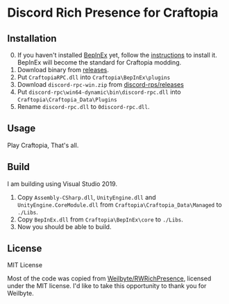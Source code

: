 # Discord Rich Presence for Craftopia

## Installation

0. If you haven't installed [BepInEx](https://bepinex.github.io/bepinex_docs/master/index.html) yet, follow the [instructions](https://bepinex.github.io/bepinex_docs/master/articles/user_guide/installation/index.html) to install it. BepInEx will become the standard for Craftopia modding.
1. Download binary from [releases](https://github.com/eai04191/craftopia-rpc/releases).
2. Put `CraftopiaRPC.dll` into `Craftopia\BepInEx\plugins`
3. Download `discord-rpc-win.zip` from [discord-rps/releases](https://github.com/discord/discord-rpc/releases)
4. Put `discord-rpc\win64-dynamic\bin\discord-rpc.dll` into `Craftopia\Craftopia_Data\Plugins`
5. Rename `discord-rpc.dll` to `0discord-rpc.dll`.

## Usage

Play Craftopia, That's all.

## Build

I am building using Visual Studio 2019.

1. Copy `Assembly-CSharp.dll`, `UnityEngine.dll` and `UnityEngine.CoreModule.dll` from `Craftopia\Craftopia_Data\Managed` to `./Libs`.
2. Copy `BepInEx.dll` from `Craftopia\BepInEx\core` to `./Libs`.
3. Now you should be able to build.

## License

MIT License

Most of the code was copied from [Weilbyte/RWRichPresence](https://github.com/Weilbyte/RWRichPresence), licensed under the MIT license. I'd like to take this opportunity to thank you for Weilbyte.
